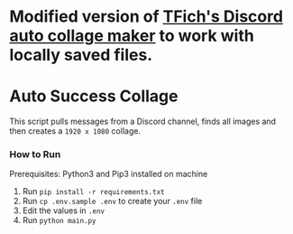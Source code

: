 # Modified version of [TFich's Discord auto collage maker](https://github.com/tfich/auto-collage) to work with locally saved files.

# Auto Success Collage

This script pulls messages from a Discord channel, finds all images and then creates a `1920 x 1080` collage.

### How to Run

Prerequisites: Python3 and Pip3 installed on machine

1. Run `pip install -r requirements.txt`
2. Run `cp .env.sample .env` to create your `.env` file
3. Edit the values in `.env`
4. Run `python main.py`
